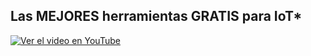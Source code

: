 ## **Las MEJORES herramientas GRATIS para IoT***

[![Ver el video en YouTube](https://img.youtube.com/vi/WMfsJGRkO1g/hqdefault.jpg)](https://youtu.be/WMfsJGRkO1g)
